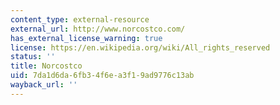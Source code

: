 ```yaml
---
content_type: external-resource
external_url: http://www.norcostco.com/
has_external_license_warning: true
license: https://en.wikipedia.org/wiki/All_rights_reserved
status: ''
title: Norcostco
uid: 7da1d6da-6fb3-4f6e-a3f1-9ad9776c13ab
wayback_url: ''
---
```

